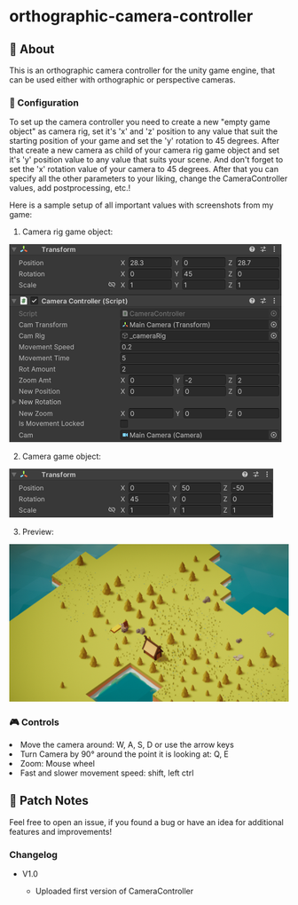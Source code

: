 # orthographic-camera-controller

## 📸 About

This is an orthographic camera controller for the unity game engine, that can be used either with orthographic or perspective cameras.

### 🔧 Configuration

To set up the camera controller you need to create a new "empty game object" as camera rig, set it's 'x' and 'z' position to any value that suit the starting position of your game and set the 'y' rotation to 45 degrees.
After that create a new camera as child of your camera rig game object and set it's 'y' position value to any value that suits your scene. And don't forget to set the 'x' rotation value of your camera to 45 degrees. After that you can specify all the other parameters to your liking, change the CameraController values, add postprocessing, etc.!

Here is a sample setup of all important values with screenshots from my game:

1) Camera rig game object:

![camRig](images/cameraRig.png)

2) Camera game object:

![camera](images/camera.png)

3) Preview:

![preview](images/cameraControllerFullScreen.png)


### 🎮 Controls

<div>
  <li>Move the camera around: W, A, S, D or use the arrow keys</li>
  <li>Turn Camera by 90° around the point it is looking at: Q, E</li>
  <li>Zoom: Mouse wheel</li>
  <li>Fast and slower movement speed: shift, left ctrl</li>
</div>

## 🧭 Patch Notes

Feel free to open an issue, if you found a bug or have an idea for additional features and improvements!

### Changelog
<ul>
  <li>V1.0</li>
      <ul>
        <li>Uploaded first version of CameraController</li>
      </ul>
</li>
